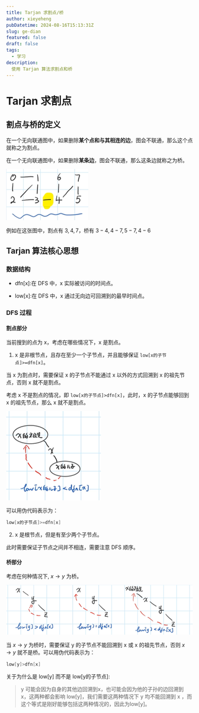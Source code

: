 ```yaml
---
title: Tarjan 求割点/桥
author: xieyeheng
pubDatetime: 2024-08-16T15:13:31Z
slug: ge-dian
featured: false
draft: false
tags:
  - 学习
description:
  使用 Tarjan 算法求割点和桥
---
```


# Tarjan 求割点

## 割点与桥的定义

在一个无向联通图中，如果删除**某个点和与其相连的边**，图会不联通，那么这个点就称之为割点。

在一个无向联通图中，如果删除**某条边**，图会不联通，那么这条边就称之为桥。

![alt text](image-3.png)

例如在这张图中，割点有 $3,4,7$，桥有 $3-4,4-7,5-7,4-6$

## Tarjan 算法核心思想

### 数据结构

+ dfn[x]:在 DFS 中，x 实际被访问的时间点。

+ low[x]:在 DFS 中，x 通过无向边可回溯到的最早时间点。

### DFS 过程

#### 割点部分

当前搜到的点为 x，考虑在哪些情况下，x 是割点。

1. x 是非根节点，且存在至少一个子节点，并且能够保证 `low[x的子节点]>=dfn[x]`。

当 x 为割点时，需要保证 x 的子节点不能通过 x 以外的方式回溯到 x 的祖先节点，否则 x 就不是割点。

考虑 x 不是割点的情况，即 `low[x的子节点]>dfn[x]`，此时，x 的子节点能够回到 x 的祖先节点，那么 x 就不是割点。

![如图所示](image-4.png)

可以用伪代码表示为：
```cpp
low[x的子节点]>=dfn[x]
```


2. x 是根节点，但是有至少两个子节点。

此时需要保证子节点之间并不相连，需要注意 DFS 顺序。

#### 桥部分

考虑在何种情况下, $x \to y$ 为桥。

![如图](image-5.png)

当 $x \to y$ 为桥时，需要保证 y 的子节点不能回溯到 x 或 x 的祖先节点，否则 $x \to y$ 就不是桥。可以用伪代码表示为：

```cpp
low[y]>dfn[x]
```

关于为什么是 low[y] 而不是 low[y的子节点]:

> y 可能会因为自身的其他边回溯到x，也可能会因为他的子孙的边回溯到 x，这两种都会影响 low[y]，我们需要这两种情况下 y 均不能回溯到 x ，而这个等式是刚好能够包括这两种情况的，因此为low[y]。

